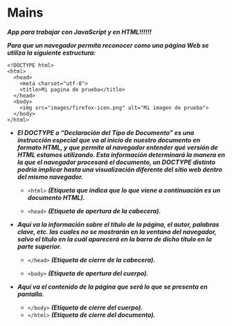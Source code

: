 # Mains
**_App para trabajar con JavaScript y en HTML!!!!!!_**

**_Para que un navegador permita reconocer como una página Web se utiliza la siguiente estructura:_**

```
<!DOCTYPE html>
<html>
  <head>
    <meta charset="utf-8">
    <title>Mi pagina de prueba</title>
  </head>
  <body>
    <img src="images/firefox-icon.png" alt="Mi imagen de prueba">
  </body>
</html>
```
- **_El DOCTYPE o “Declaración del Tipo de Documento” es una instrucción especial que va al inicio de nuestro documento en formato HTML, y que permite al navegador entender qué versión de HTML estamos utilizando. Esta información determinará la manera en la que el navegador procesará el documento, un DOCTYPE distinto podría implicar hasta una visualización diferente del sitio web dentro del mismo navegador._**

  - ```<html>``` **_(Etiqueta que indica que lo que viene a continuación es un documento HTML)._**

  - ```<head>``` **_(Etiqueta de apertura de la cabecera)._**
- **_Aquí va la información sobre el título de la página, el autor, palabras clave, etc. las cuales no se mostrarán en la ventana del navegador, salvo el título en la cuál aparecerá en la barra de dicho título en la parte superior._**

  - ```</head>``` **_(Etiqueta de cierre de la cabecera)._**

  - ```<body>``` **_(Etiqueta de apertura del cuerpo)._**
- **_Aquí va el contenido de la página que será lo que se presenta en pantalla._**  
  - ```</body>``` **_(Etiqueta de cierre del cuerpo)._**
  - ```</html>``` **_(Etiqueta de cierre del documento)._**
